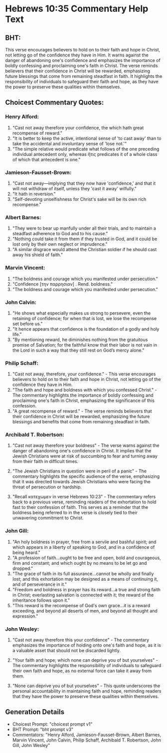 # Hebrews 10:35 Commentary Help Text

## BHT:
This verse encourages believers to hold on to their faith and hope in Christ, not letting go of the confidence they have in Him. It warns against the danger of abandoning one's confidence and emphasizes the importance of boldly confessing and proclaiming one's faith in Christ. The verse reminds believers that their confidence in Christ will be rewarded, emphasizing future blessings that come from remaining steadfast in faith. It highlights the responsibility of individuals to safeguard their faith and hope, as they have the power to preserve these qualities within themselves.

## Choicest Commentary Quotes:
### Henry Alford:
1. "Cast not away therefore your confidence, the which hath great recompense of reward." 
2. "It is better to keep the active, intentional sense of 'to cast away' than to take the accidental and involuntary sense of 'lose not.'"
3. "The simple relative would predicate what follows of the one preceding individual antecedent only, whereas ἥτις predicates it of a whole class of which that antecedent is one."

### Jamieson-Fausset-Brown:
1. "Cast not away—implying that they now have 'confidence,' and that it will not withdraw of itself, unless they 'cast it away' wilfully."
2. "It hath in reversion."
3. "Self-devoting unselfishness for Christ's sake will be its own rich recompense."

### Albert Barnes:
1. "They were to bear up manfully under all their trials, and to maintain a steadfast adherence to God and to his cause."
2. "Nothing could take it from them if they trusted in God, and it could be lost only by their own neglect or imprudence."
3. "A similar disgrace would attend the Christian soldier if he should cast away his shield of faith."

### Marvin Vincent:
1. "The boldness and courage which you manifested under persecution."
2. "Confidence [την παρρησιαν] . Rend. boldness."
3. "The boldness and courage which you manifested under persecution."

### John Calvin:
1. "He shows what especially makes us strong to persevere, even the retaining of confidence; for when that is lost, we lose the recompense set before us."
2. "It hence appears that confidence is the foundation of a godly and holy life."
3. "By mentioning reward, he diminishes nothing from the gratuitous promise of Salvation; for the faithful know that their labor is not vain in the Lord in such a way that they still rest on God’s mercy alone."

### Philip Schaff:
1. "Cast not away, therefore, your confidence." - This verse encourages believers to hold on to their faith and hope in Christ, not letting go of the confidence they have in Him.
2. "The faith and hope and boldness with which you confessed Christ." - The commentary highlights the importance of boldly confessing and proclaiming one's faith in Christ, emphasizing the significance of this confession.
3. "A great recompense of reward." - The verse reminds believers that their confidence in Christ will be rewarded, emphasizing the future blessings and benefits that come from remaining steadfast in faith.

### Archibald T. Robertson:
1. "Cast not away therefore your boldness" - The verse warns against the danger of abandoning one's confidence in Christ. It implies that the Jewish Christians were at risk of succumbing to fear and turning away from their faith in difficult times.

2. "The Jewish Christians in question were in peril of a panic" - The commentary highlights the specific audience of the verse, emphasizing that it was directed towards Jewish Christians who were facing the threat of persecution or hardship.

3. "Recall κατεχωμεν in verse Hebrews 10:23" - The commentary refers back to a previous verse, reminding readers of the exhortation to hold fast to their confession of faith. This serves as a reminder that the boldness being referred to in the verse is closely tied to their unwavering commitment to Christ.

### John Gill:
1. "An holy boldness in prayer, free from a servile and bashful spirit; and which appears in a liberty of speaking to God, and in a confidence of being heard."
2. "A profession of faith...ought to be free and open, bold and courageous, firm and constant; and which ought by no means to be let go and dropped."
3. "The grace of faith in its full assurance...cannot be wholly and finally lost; and this exhortation may be designed as a means of continuing it, and of perseverance in it."
4. "Freedom and boldness in prayer has its reward...a true and strong faith in Christ; everlasting salvation is connected with it; the reward of the inheritance follows upon it."
5. "This reward is the recompense of God's own grace...it is a reward exceeding, and beyond all deserts of men, and beyond all thought and expression."

### John Wesley:
1. "Cast not away therefore this your confidence" - The commentary emphasizes the importance of holding onto one's faith and hope, as it is a valuable asset that should not be discarded lightly.

2. "Your faith and hope; which none can deprive you of but yourselves" - The commentary highlights the responsibility of individuals to safeguard their own faith and hope, as no external force can take it away from them.

3. "None can deprive you of but yourselves" - This quote underscores the personal accountability in maintaining faith and hope, reminding readers that they have the power to preserve these qualities within themselves.


## Generation Details
- Choicest Prompt: "choicest prompt v1"
- BHT Prompt: "bht prompt v3"
- Commentators: "Henry Alford, Jamieson-Fausset-Brown, Albert Barnes, Marvin Vincent, John Calvin, Philip Schaff, Archibald T. Robertson, John Gill, John Wesley"
